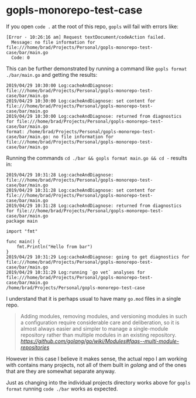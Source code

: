 # gopls-monorepo-test-case

If you open `code .` at the root of this repo, `gopls` will fail with errors like:

```
[Error - 10:26:16 am] Request textDocument/codeAction failed.
  Message: no file information for file:///home/brad/Projects/Personal/gopls-monorepo-test-case/bar/main.go
  Code: 0 
```

This can be further demonstrated by running a command like `gopls format ./bar/main.go` and getting the results:

```
2019/04/29 10:30:00 Log:cacheAndDiagnose: file:///home/brad/Projects/Personal/gopls-monorepo-test-case/bar/main.go
2019/04/29 10:30:00 Log:cacheAndDiagnose: set content for file:///home/brad/Projects/Personal/gopls-monorepo-test-case/bar/main.go
2019/04/29 10:30:00 Log:cacheAndDiagnose: returned from diagnostics for file:///home/brad/Projects/Personal/gopls-monorepo-test-case/bar/main.go
format: /home/brad/Projects/Personal/gopls-monorepo-test-case/bar/main.go: no file information for file:///home/brad/Projects/Personal/gopls-monorepo-test-case/bar/main.go
```

Running the commands `cd ./bar && gopls format main.go && cd -` results in:

```
2019/04/29 10:31:28 Log:cacheAndDiagnose: file:///home/brad/Projects/Personal/gopls-monorepo-test-case/bar/main.go
2019/04/29 10:31:28 Log:cacheAndDiagnose: set content for file:///home/brad/Projects/Personal/gopls-monorepo-test-case/bar/main.go
2019/04/29 10:31:28 Log:cacheAndDiagnose: returned from diagnostics for file:///home/brad/Projects/Personal/gopls-monorepo-test-case/bar/main.go
package main

import "fmt"

func main() {
	fmt.Println("Hello from bar")
}
2019/04/29 10:31:29 Log:cacheAndDiagnose: going to get diagnostics for file:///home/brad/Projects/Personal/gopls-monorepo-test-case/bar/main.go
2019/04/29 10:31:29 Log:running `go vet` analyses for file:///home/brad/Projects/Personal/gopls-monorepo-test-case/bar/main.go
/home/brad/Projects/Personal/gopls-monorepo-test-case
```

I understand that it is perhaps usual to have many `go.mod` files in a single repo.

> Adding modules, removing modules, and versioning modules in such a
> configuration require considerable care and deliberation, so it is
> almost always easier and simpler to manage a single-module repository
> rather than multiple modules in an existing repository.
> _<https://github.com/golang/go/wiki/Modules#faqs--multi-module-repositories>_

However in this case I believe it makes sense, the actual repo I am working with
contains many projects, not all of them built in _golang_ and of the ones that
are they are somewhat separate anyway.

Just as changing into the individual projects directory works above for
`gopls format` running `code ./bar` works as expected.